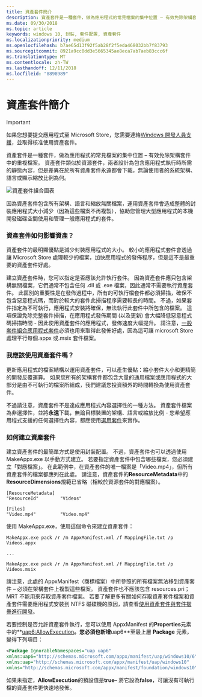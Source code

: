 ```yaml
---
title: 資產套件簡介
description: 資產套件是一種套件，做為應用程式的常見檔案的集中位置 – 有效免除架構套件中的重複檔案。
ms.date: 09/30/2018
ms.topic: article
keywords: windows 10, 封裝, 套件配置, 資產套件
ms.localizationpriority: medium
ms.openlocfilehash: b7ae65d13f92f5ab28f2f5eda468032bb7f83793
ms.sourcegitcommit: 8921a9cc0dd3e5665345ae8eca7ab7aeb83ccc6f
ms.translationtype: MT
ms.contentlocale: zh-TW
ms.lasthandoff: 12/11/2018
ms.locfileid: "8898989"
---
```

# <a name="introduction-to-asset-packages"></a>資產套件簡介

> [!IMPORTANT]
> 如果您想要提交應用程式至 Microsoft Store，您需要連絡[Windows 開發人員支援](https://developer.microsoft.com/windows/support)，並取得核准使用資產套件。

資產套件是一種套件，做為應用程式的常見檔案的集中位置 – 有效免除架構套件中的重複檔案。 資產套件類似於資源套件，兩者設計為包含應用程式執行時所需的靜態內容，但是差異在於所有資產套件永遠都會下載，無論使用者的系統架構、語言或顯示縮放比例為何。

![資產套件組合圖表](images/primary-bundle.png)

因為資產套件包含所有架構、語言和縮放無關檔案，運用資產套件會造成整體的封裝應用程式大小減少（因為這些檔案不再複製），協助您管理大型應用程式的本機開發磁碟空間使用和管理一般應用程式的套件。 

### <a name="how-do-asset-packages-affect-publishing"></a>資產套件如何影響資產？
資產套件的最明顯優點是減少封裝應用程式的大小。 較小的應用程式套件會透過讓 Microsoft Store 處理較少的檔案，加快應用程式的發佈程序，但是這不是最重要的資產套件好處。

建立資產套件時，您可以指定是否應該允許執行套件。 因為資產套件應只包含架構無關檔案，它們通常不包含任何 .dll 或 .exe 檔案，因此通常不需要執行資產套件。 此區別的重要性是在發佈過程中，所有的可執行檔套件都必須掃描，確保不包含惡意程式碼，而對於較大的套件此掃描程序需要較長的時間。 不過，如果套件指定為不可執行，應用程式安裝將確保，無法執行此套件中所包含的檔案。 這項保證免除完整套件掃描，在應用程式發佈期間 (以及更新) 會大幅降低惡意程式碼掃描時間 - 因此使用資產套件的應用程式，發佈速度大幅提升。 請注意，[一般套件組合應用程式套件](flat-bundles.md)必須也用來取得此發佈好處，因為這可讓 microsoft Store 處理平行每個.appx 或.msix 套件檔案。 


### <a name="should-i-use-asset-packages"></a>我應該使用資產套件嗎？
更新應用程式的檔案結構以運用資產套件，可以產生優點：縮小套件大小和更精簡的開發反覆運算。 如果您所有的架構套件都包含大量的通用檔案或應用程式的大部分是由不可執行的檔案所組成，我們建議您投資額外的時間轉換為使用資產套件。

不過請注意，資產套件不是達成應用程式內容選擇性的一種方法。 資產套件檔案為非選擇性，並將**永遠**下載，無論目標裝置的架構、語言或縮放比例 - 您希望應用程式支援的任何選擇性內容，都應使用[選用套件](optional-packages.md)來實作。 


### <a name="how-to-create-an-asset-package"></a>如何建立資產套件
建立資產套件的最簡單方式是使用封裝配置。 不過，資產套件也可以透過使用 MakeAppx.exe 以手動方式建立。 若要指定資產套件中包含哪些檔案，您必須建立「對應檔案」。 在此範例中，在資產套件的唯一檔案是「Video.mp4」，但所有資產套件的檔案都應列在此處。 請注意，資產套件的**ResourceMetadata**中的**ResourceDimensions**規範已省略（相較於資源套件的對應檔案）。

```example 
[ResourceMetadata]
"ResourceId"        "Videos"

[Files]
"Video.mp4"         "Video.mp4"
```

使用 MakeAppx.exe，使用這個命令來建立資產套件： 

```syntax 
MakeAppx.exe pack /r /m AppxManifest.xml /f MappingFile.txt /p Videos.appx

...

MakeAppx.exe pack /r /m AppxManifest.xml /f MappingFile.txt /p Videos.msix

```
請注意，此處的 AppxManifest（商標檔案）中所參照的所有檔案無法移到資產套件 – 必須在架構套件上複製這些檔案。 資產套件也不應該包含 resources.pri；MRT 不能用來存取資產套件檔案。 若要了解更多有關如何存取資產套件檔案和資產套件需要應用程式安裝到 NTFS 磁碟機的原因，請查看[使用資產套件與套件摺疊進行開發](Package-Folding.md)。

若要控制是否允許資產套件執行，您可以使用 AppxManifest 的**Properties**元素中的**[uap6:AllowExecution](https://docs.microsoft.com/uwp/schemas/appxpackage/uapmanifestschema/element-uap6-allowexecution)**。您必須也新增**uap6**至最上層 **Package** 元素，變得下列項目： 

```XML
<Package IgnorableNamespaces="uap uap6" 
xmlns:uap6="http://schemas.microsoft.com/appx/manifest/uap/windows10/6" 
xmlns:uap="http://schemas.microsoft.com/appx/manifest/uap/windows10" 
xmlns="http://schemas.microsoft.com/appx/manifest/foundation/windows10">
```

 如果未指定，**AllowExecution**的預設值是**true**– 將它設為**false**，可讓沒有可執行檔的資產套件更快速地發佈。  



